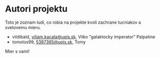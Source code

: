 # Autori projektu 

Toto je zoznam ludi, co robia na projekte kvoli zachrane tucniakov a svetovemu mieru.

- vildibald, viliam.kacala@upjs.sk, Vilko "galaktocky imperator" Palpatine
- tomolos99, 5387365@upjs.sk, Tomy

Mier s vami!
